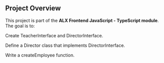 ## Project Overview
This project is part of the **ALX Frontend JavaScript - TypeScript module**.  
The goal is to:

Create TeacherInterface and DirectorInterface.

Define a Director class that implements DirectorInterface.

Write a createEmployee function.
